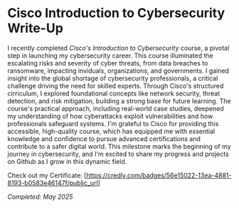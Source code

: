 # Cisco Introduction to Cybersecurity Write-Up

I recently completed *Cisco's Introduction to Cybersecurity* course, a pivotal step in launching my cybersecurity career.
This course illuminated the escalating risks and severity of cyber threats, from data breaches to ransomware, impacting inviduals, organizations, and governments.
I gained insight into the global shortage of cybersecurity professionals, a critical challenge driving the need for skilled experts.
Through Cisco's structured cirriculum, I explored foundational concepts like network security, threat detection, and risk mitigation, building a strong base for future learning.
The course's practical approach, including real-world case studies, deepened my understanding of how cyberattacks exploit vulnerabilities and how professionals safeguard systems.
I'm grateful to Cisco for providing this accessible, high-quality course, which has equipped me with essential knowledge and confidence to pursue advanced certifications and
contribute to a safer digital world. This milestone marks the beginning of my journey in cybersecurity, and I'm excited to share my progress and projects
on Github as I grow in this dynamic field.

Check out my Certificate: [https://credly.com/badges/56e15022-13ea-4881-8193-b0583e46147f/public_url]

*Completed: May 2025*
